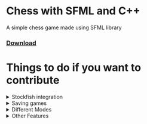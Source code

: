 # Chess with SFML and C++
A simple chess game made using SFML library
### <a href="https://github.com/Fahad704/Chess/releases">Download</a><br>
# Things to do if you want to contribute
<details>
  <summary>Stockfish integration</summary>
  &nbsp;&nbsp;&nbsp;&nbsp;&nbsp;Integrate the latest version of <a href="https://stockfishchess.org/">stockfish</a><br>
  &nbsp;&nbsp;&nbsp;&nbsp;&nbsp;Add an option to play against stockfish in the menu<br>
  &nbsp;&nbsp;&nbsp;&nbsp;&nbsp;Add an option to choose stockfish elo<br>
  &nbsp;&nbsp;&nbsp;&nbsp;&nbsp;Add the ability to analyse games<br>
  &nbsp;&nbsp;&nbsp;&nbsp;&nbsp;Add Different move types(Best move,Excellent move,Good,Inaccuracy,Mistake,Blunder,Miss etc)<br>
</details>
<details>
  <summary>Saving games</summary>
  &nbsp;&nbsp;&nbsp;&nbsp;&nbsp;Save games in <a href="https://en.wikipedia.org/wiki/Algebraic_notation_(chess)">Algebraic notation</a><br>
  &nbsp;&nbsp;&nbsp;&nbsp;&nbsp;Add the ability to navigate through saved games
</details>
<details>
  <summary>Different Modes</summary>
  &nbsp;&nbsp;&nbsp;&nbsp;&nbsp;Add any other modes that you may like
</details>
<details>
  <summary>Other Features</summary>
  &nbsp;&nbsp;&nbsp;&nbsp;&nbsp;Clean/Refactor code<br>
  &nbsp;&nbsp;&nbsp;&nbsp;&nbsp;Fix any bugs that you may find<br>
  &nbsp;&nbsp;&nbsp;&nbsp;&nbsp;Add something that you may like<br>
</details>
